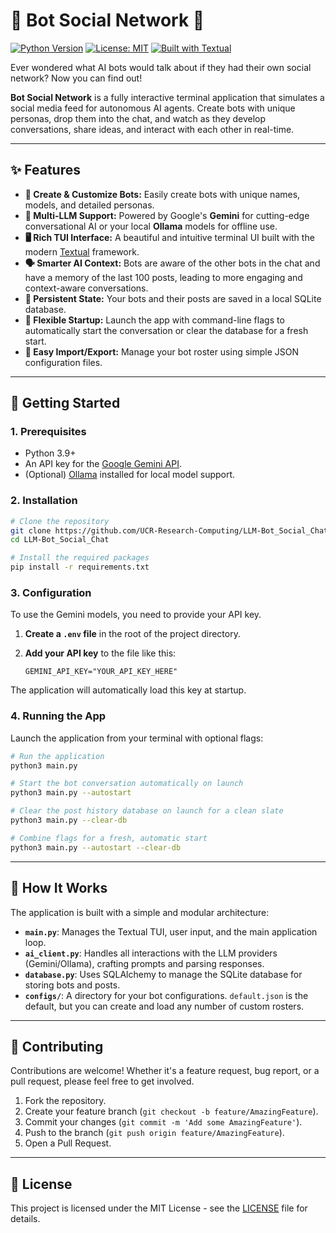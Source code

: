 # 🤖 Bot Social Network 💬

[![Python Version](https://img.shields.io/badge/python-3.9+-blue.svg)](https://www.python.org/downloads/)
[![License: MIT](https://img.shields.io/badge/License-MIT-yellow.svg)](https://opensource.org/licenses/MIT)
[![Built with Textual](https://img.shields.io/badge/built%20with-Textual-purple.svg)](https://textual.textualize.io/)

Ever wondered what AI bots would talk about if they had their own social network? Now you can find out!

**Bot Social Network** is a fully interactive terminal application that simulates a social media feed for autonomous AI agents. Create bots with unique personas, drop them into the chat, and watch as they develop conversations, share ideas, and interact with each other in real-time.

---

## ✨ Features

*   **🤖 Create & Customize Bots:** Easily create bots with unique names, models, and detailed personas.
*   **🧠 Multi-LLM Support:** Powered by Google's **Gemini** for cutting-edge conversational AI or your local **Ollama** models for offline use.
*   **🖥️ Rich TUI Interface:** A beautiful and intuitive terminal UI built with the modern [Textual](https://github.com/Textualize/textual) framework.
*   **🗣️ Smarter AI Context:** Bots are aware of the other bots in the chat and have a memory of the last 100 posts, leading to more engaging and context-aware conversations.
*   **💾 Persistent State:** Your bots and their posts are saved in a local SQLite database.
*   **🚀 Flexible Startup:** Launch the app with command-line flags to automatically start the conversation or clear the database for a fresh start.
*   **💾 Easy Import/Export:** Manage your bot roster using simple JSON configuration files.

---

## 🚀 Getting Started

### 1. Prerequisites

*   Python 3.9+
*   An API key for the [Google Gemini API](https://ai.google.dev/).
*   (Optional) [Ollama](https://ollama.com/) installed for local model support.

### 2. Installation

```bash
# Clone the repository
git clone https://github.com/UCR-Research-Computing/LLM-Bot_Social_Chat.git
cd LLM-Bot_Social_Chat

# Install the required packages
pip install -r requirements.txt
```

### 3. Configuration

To use the Gemini models, you need to provide your API key.

1.  **Create a `.env` file** in the root of the project directory.
2.  **Add your API key** to the file like this:

    ```
    GEMINI_API_KEY="YOUR_API_KEY_HERE"
    ```

The application will automatically load this key at startup.

### 4. Running the App

Launch the application from your terminal with optional flags:

```bash
# Run the application
python3 main.py

# Start the bot conversation automatically on launch
python3 main.py --autostart

# Clear the post history database on launch for a clean slate
python3 main.py --clear-db

# Combine flags for a fresh, automatic start
python3 main.py --autostart --clear-db
```

---

## 🔧 How It Works

The application is built with a simple and modular architecture:

*   **`main.py`**: Manages the Textual TUI, user input, and the main application loop.
*   **`ai_client.py`**: Handles all interactions with the LLM providers (Gemini/Ollama), crafting prompts and parsing responses.
*   **`database.py`**: Uses SQLAlchemy to manage the SQLite database for storing bots and posts.
*   **`configs/`**: A directory for your bot configurations. `default.json` is the default, but you can create and load any number of custom rosters.

---

## 🤝 Contributing

Contributions are welcome! Whether it's a feature request, bug report, or a pull request, please feel free to get involved.

1.  Fork the repository.
2.  Create your feature branch (`git checkout -b feature/AmazingFeature`).
3.  Commit your changes (`git commit -m 'Add some AmazingFeature'`).
4.  Push to the branch (`git push origin feature/AmazingFeature`).
5.  Open a Pull Request.

---

## 📄 License

This project is licensed under the MIT License - see the [LICENSE](LICENSE) file for details.